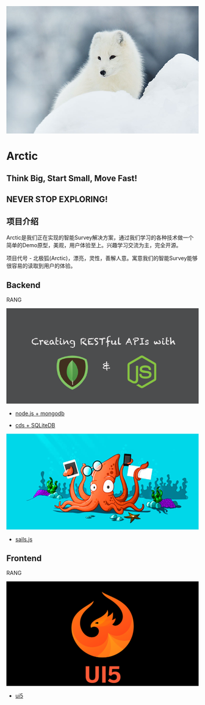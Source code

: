 ![image](https://github.com/rangwei/Arctic/blob/master/arctic.jpg)

# Arctic

## Think Big, Start Small, Move Fast!
## NEVER STOP EXPLORING!

## 项目介绍
Arctic是我们正在实现的智能Survey解决方案，通过我们学习的各种技术做一个简单的Demo原型，美观，用户体验至上。兴趣学习交流为主，完全开源。

项目代号 - 北极狐(Arctic)，漂亮，灵性，善解人意。寓意我们的智能Survey能够很容易的读取到用户的体验。

## Backend

RANG

![image](https://github.com/rangwei/Arctic/blob/master/node_mongo.png)
* [node.js + mongodb](https://github.com/rangwei/arctic-nodejs)

* [cds + SQLiteDB](https://github.com/rangwei/arctic-db)

![image](https://github.com/rangwei/Arctic/blob/master/Get-Start-With-Sails.js.jpg)
* [sails.js](https://github.com/rangwei/arctic-sailsjs)

## Frontend

RANG

![image](https://github.com/rangwei/Arctic/blob/master/openui5.png)
* [ui5](https://github.com/rangwei/arctic-ui)